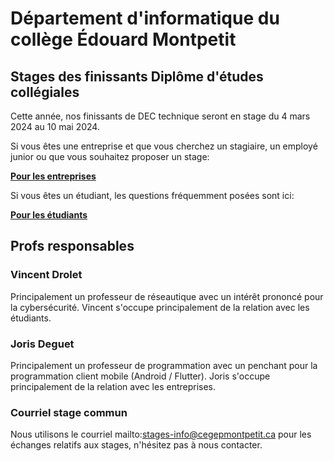 # Département d'informatique du collège Édouard Montpetit

## Stages des finissants Diplôme d'études collégiales

Cette année, nos finissants de DEC technique seront en stage du 4 mars 2024 au 10 mai 2024.

Si vous êtes une entreprise et que vous cherchez un stagiaire, un employé junior ou que vous souhaitez proposer un stage:

**[Pour les entreprises](entreprises)**


Si vous êtes un étudiant, les questions fréquemment posées sont ici:

**[Pour les étudiants](etudiants)**

## Profs responsables

### Vincent Drolet
Principalement un professeur de réseautique avec un intérêt prononcé pour la cybersécurité. Vincent s'occupe principalement de la relation avec les étudiants.

### Joris Deguet
Principalement un professeur de programmation avec un penchant pour la programmation client mobile (Android / Flutter). Joris s'occupe principalement de la relation avec les entreprises.

### Courriel stage commun
Nous utilisons le courriel mailto:stages-info@cegepmontpetit.ca pour les échanges relatifs aux stages, n'hésitez pas à nous contacter.
